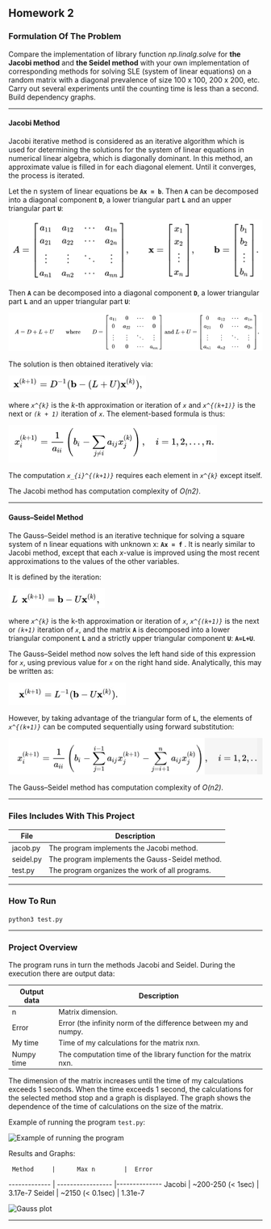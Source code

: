 ## Homework 2

### Formulation Of The Problem

Compare the implementation of library function *np.linalg.solve* for **the Jacobi method** and **the Seidel method** with your own implementation of corresponding methods for solving SLE (system of linear equations) on a random matrix with a diagonal prevalence of size 100 x 100, 200 x 200, etc. Carry out several experiments until the counting time is less than a second. Build dependency graphs. 

----------------

#### Jacobi Method

Jacobi iterative method is considered as an iterative algorithm which is used for determining the solutions for the system of linear equations in numerical linear algebra, which is diagonally dominant. In this method, an approximate value is filled in for each diagonal element. Until it converges, the process is iterated. 

Let the n system of linear equations be **`Ax = b`**. Then **`A`** can be decomposed into a diagonal component **`D`**, a lower triangular part **`L`** and an upper triangular part **`U`**:

![Equation](../pics/eq6.png)

Then **`A`** can be decomposed into a diagonal component **`D`**, a lower triangular part **`L`** and an upper triangular part **`U`**:

![Equation](../pics/eq7.png)

The solution is then obtained iteratively via:

![Equation](../pics/eq8.png)

where *`x^{k}`* is the *k*-th approximation or iteration of *`x`*  and *`x^{(k+1)}`* is the next or *`(k + 1)`* iteration of *`x`*. The element-based formula is thus:

![Equation](../pics/eq9.png)

The computation *`x_{i}^{(k+1)}`* requires each element in *`x^{k}`* except itself. 

The Jacobi method has computation complexity of *O(n2)*.

----------------

#### Gauss–Seidel Method 

The Gauss–Seidel method is an iterative technique for solving a square system of n linear equations with unknown x: **`Ax = f`** .
It is nearly similar to Jacobi method, except that each *x*-value is improved using the most recent approximations to the values of the other variables.

It is defined by the iteration: 

![Equation](../pics/eq3.jpg)

where *`x^{k}`* is the k-th approximation or iteration of *`x`*, *`x^{(k+1)}`* is the next or *`(k+1)`* iteration of *`x`*, and the matrix **`A`** is decomposed into a lower triangular component **`L`** and a strictly upper triangular component **`U`**: **`A=L+U`**.

The Gauss–Seidel method now solves the left hand side of this expression for *`x`*, using previous value for *`x`* on the right hand side. Analytically, this may be written as:

![Equation](../pics/eq4.jpg)

However, by taking advantage of the triangular form of **`L`**, the elements of *`x^{(k+1)}`* can be computed sequentially using forward substitution:

![Equation](../pics/eq5.png)

The Gauss–Seidel method has computation complexity of *O(n2)*.

----------------

### Files Includes With This Project
  File          | Description
  ------------- | -------------
  jacob.py      | The program implements the Jacobi method.
  seidel.py     | The program implements the Gauss-Seidel method.
  test.py       | The program organizes the work of all programs.

----------------

### How To Run
```python3 test.py```

----------------

### Project Overview 

The program runs in turn the methods Jacobi and Seidel. 
During the execution there are output data:

  Output data   | Description
  ------------- | -------------
  n             | Matrix dimension.
  Error         | Error (the infinity norm of the difference between my and numpy.
  My time       | Time of my calculations for the matrix nxn.
  Numpy time    | The computation time of the library function for the matrix nxn.

The dimension of the matrix increases until the time of my calculations exceeds 1 seconds. When the time exceeds 1 second, the calculations for the selected method stop and a graph is displayed. The graph shows the dependence of the time of calculations on the size of the matrix.

Example of running the program `test.py`:

 ![](../pics/ex2.png 'Example of running the program')

Results and Graphs:

     Method     |      Max n        |  Error       
  ------------- | ----------------- |--------------
  Jacobi        | ~200-250 (< 1sec) |   3.17e-7
  Seidel        | ~2150 (< 0.1sec)  |   1.31e-7

 ![](./Graphs/result.jpg 'Gauss plot')

----------------
